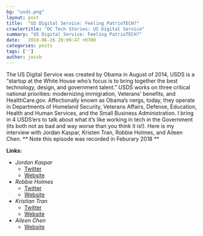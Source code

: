 ```yaml
---
bg: "usds.png"
layout: post
title:  "US Digital Service: Feeling PatrioTECH?"
crawlertitle: "DC Tech Stories: US Digital Service"
summary: "US Digital Service: Feeling PatrioTECH?"
date:   2019-06-26 20:09:47 +0700
categories: posts
tags: ['']
author: jessb
---
```


<p class="no-margin">The US Digital Service was created by Obama in August of 2014, USDS is a “startup at the White House  who’s focus is to bring together the best technology, design, and government talent.” USDS works on three critical national priorities: modernizing immigration, Veterans’ benefits, and HealthCare.gov.  Affectionally known as Obama’s nergs, today, they operate in Departments of Homeland Security, Veterans Affairs, Defense, Education, Health and Human Services, and the Small Business Administration.  I bring in 4 USDS’ers to talk about what it’s like working in tech in the Government (its both not as bad and way worse than you think it is!). Here is my interview with Jordan Kaspar, Kristen Tran, Robbie Holmes, and Aileen Chen. ** Note this episode was recorded in Feburary 2018 **</p>
<script src="https://www.buzzsprout.com/108546/733278-us-digital-service-feeling-patriotech.js?player=small" type="text/javascript" charset="utf-8"></script>

<p>
  <strong>Links:</strong> 
  <ul>
    <li>
      <i>Jordan Kaspar</i>
        <ul>
          <li><a href="https://twitter.com/jakerella">Twitter</a></li>
          <li><a href="https://jordankasper.com/ ">Website</a></li>
        </ul>
    </li>
    <li>
      <i>Robbie Holmes</i>
        <ul>
          <li><a href="https://twitter.com/RobbieTheGeek">Twitter</a></li>
          <li><a href="https://about.me/robbiethegeek">Website</a></li>
        </ul>
    </li>
    <li>
      <i>Kristian Tran</i>
        <ul>
          <li><a href="https://twitter.com/ktran13">Twitter</a></li>
          <li><a href="https://www.linkedin.com/in/kristiantran/">Website</a></li>
        </ul>
    </li>
    <li>
      <i>Aileen Chen</i>
        <ul>
          <li><a href="https://www.linkedin.com/in/aileen-chen-a6aab062/">Website</a></li>
        </ul>
    </li>
  </ul>
</p> 

